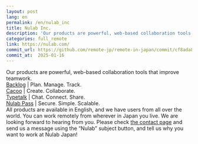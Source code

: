 ```yaml
---
layout: post
lang: en
permalink: /en/nulab_inc
title: Nulab Inc.
description: 'Our products are powerful, web-based collaboration tools that improve teamwork. Backlog | Plan. Manage. Track. Cacoo | Create. Collaborate. Typetalk | Chat. Connect. Share. Nulab Pass | Secure. Simple. Scalable. All products are available in English, and we have users from all over the world. You can work remotely from wherever in Japan you live. We are looking forward to hearing from you. Please check the contact page and send us a message using the “Nulab” subject button, and tell us why you want to work at Nulab Japan!'
categories: full_remote
link: https://nulab.com/
commit_url: https://github.com/remote-jp/remote-in-japan/commit/cf8ada8eae0f29603e476cd235d4527e9ea268e4
commit_at:  2025-01-16
---
```


<p>Our products are powerful, web-based collaboration tools that improve teamwork.<br /><a href="https://backlog.com/">Backlog</a> | Plan. Manage. Track.<br /><a href="https://cacoo.com/">Cacoo</a> | Create. Collaborate.<br /><a href="https://www.typetalk.com/">Typetalk</a> | Chat. Connect. Share.<br /><a href="https://nulab.com/nulabpass/">Nulab Pass</a> | Secure. Simple. Scalable.<br />All products are available in English, and we have users from all over the world. You can work remotely from wherever in Japan you live. We are looking forward to hearing from you. Please check <a href="https://nulab.com/contact/">the contact page</a> and send us a message using the “Nulab” subject button, and tell us why you want to work at Nulab Japan!</p>
